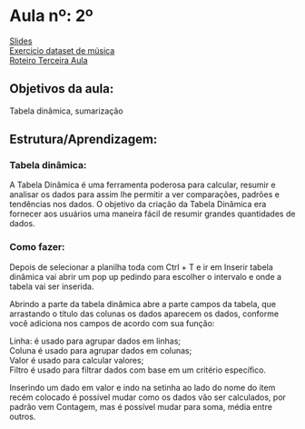 # Aula nº: 2º

[Slides](https://docs.google.com/presentation/d/1Fjwq0FEMwftnM-kNwzw1BCppqDFXmOmAlPlk8tm1N54/edit?usp=sharing)  
[Exercicio dataset de música](https://github.com/LRCaetanoM/PORTA-PUC-MINAS/blob/main/Aula%202/dataset-spotify-v1.xlsx)  
[Roteiro Terceira Aula](https://docs.google.com/document/d/1TCqJsl0Z1yhxAkBFp6D7UROQ0y8_g8w2DchIzZ9Qg7g/edit?usp=sharing)  

## Objetivos da aula:
Tabela dinâmica, sumarização

## Estrutura/Aprendizagem:
### Tabela dinâmica:
A Tabela Dinâmica é uma ferramenta poderosa para calcular, resumir e analisar os dados para assim lhe permitir a ver comparações, padrões e tendências nos dados. O objetivo da criação da Tabela Dinâmica era fornecer aos usuários uma maneira fácil de resumir grandes quantidades de dados.

### Como fazer:
Depois de selecionar a planilha toda com Ctrl + T e ir em Inserir tabela dinâmica vai abrir um pop up pedindo para escolher o intervalo e onde a tabela vai ser inserida.

Abrindo a parte da tabela dinâmica abre a parte campos da tabela, que arrastando o título das colunas os dados aparecem os dados, conforme você adiciona nos campos de acordo com sua função:

Linha: é usado para agrupar dados em linhas;  
Coluna é usado para agrupar dados em colunas;  
Valor é usado para calcular valores;  
Filtro é usado para filtrar dados com base em um critério específico.  

Inserindo um dado em valor e indo na setinha ao lado do nome do item recém colocado é possível mudar como os dados vão ser calculados, por padrão vem Contagem, mas é possível mudar para soma, média entre outros.

